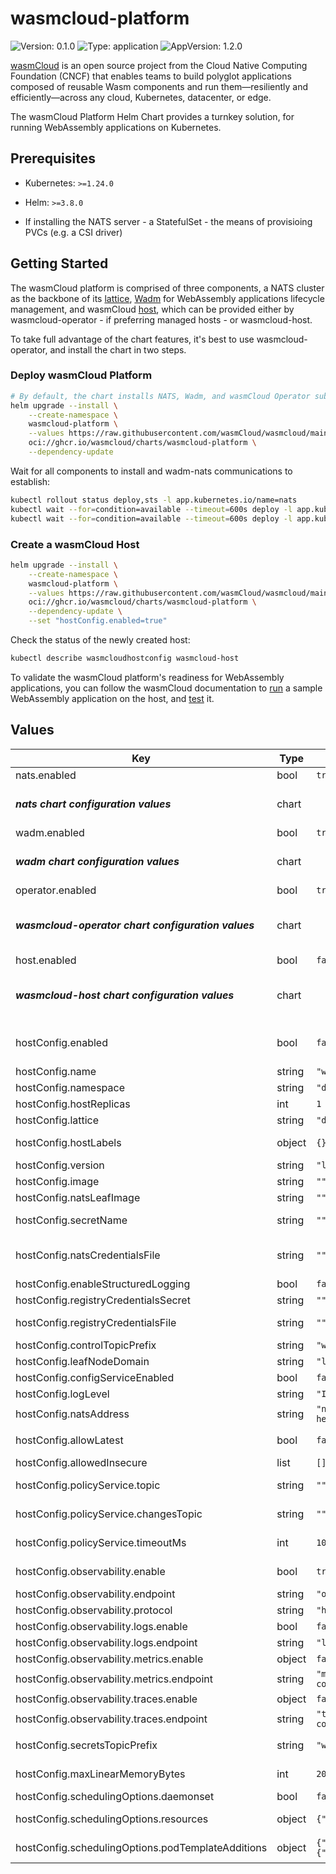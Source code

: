 # wasmcloud-platform

![Version: 0.1.0](https://img.shields.io/badge/Version-0.1.0-informational?style=flat-square) ![Type: application](https://img.shields.io/badge/Type-application-informational?style=flat-square) ![AppVersion: 1.2.0](https://img.shields.io/badge/AppVersion-1.2.0-informational?style=flat-square)

[wasmCloud](https://wasmcloud.com/docs/intro) is an open source project from the Cloud Native Computing Foundation (CNCF) that enables teams to build polyglot applications composed of reusable Wasm components and run them—resiliently and efficiently—across any cloud, Kubernetes, datacenter, or edge.

The wasmCloud Platform Helm Chart provides a turnkey solution, for running WebAssembly applications on Kubernetes.

## Prerequisites

*   Kubernetes: `>=1.24.0`

*   Helm: `>=3.8.0`

*   If installing the NATS server - a StatefulSet - the means of provisioing PVCs (e.g. a CSI driver)

## Getting Started

The wasmCloud platform is comprised of three components, a NATS cluster as the backbone of its [lattice](https://wasmcloud.com/docs/concepts/lattice), [Wadm](https://wasmcloud.com/docs/ecosystem/wadm) for WebAssembly applications lifecycle management, and wasmCloud [host](https://wasmcloud.com/docs/concepts/hosts), which can be provided either by wasmcloud-operator - if preferring managed hosts - or wasmcloud-host.

To take full advantage of the chart features, it's best to use wasmcloud-operator, and install the chart in two steps.

### Deploy wasmCloud Platform

```bash
# By default, the chart installs NATS, Wadm, and wasmCloud Operator subcharts
helm upgrade --install \
    --create-namespace \
    wasmcloud-platform \
    --values https://raw.githubusercontent.com/wasmCloud/wasmcloud/main/charts/wasmcloud-platform/values.yaml \
    oci://ghcr.io/wasmcloud/charts/wasmcloud-platform \
    --dependency-update
```

Wait for all components to install and wadm-nats communications to establish:

```bash
kubectl rollout status deploy,sts -l app.kubernetes.io/name=nats
kubectl wait --for=condition=available --timeout=600s deploy -l app.kubernetes.io/name=wadm
kubectl wait --for=condition=available --timeout=600s deploy -l app.kubernetes.io/name=wasmcloud-operator
```

### Create a wasmCloud Host

```bash
helm upgrade --install \
    --create-namespace \
    wasmcloud-platform \
    --values https://raw.githubusercontent.com/wasmCloud/wasmcloud/main/charts/wasmcloud-platform/values.yaml \
    oci://ghcr.io/wasmcloud/charts/wasmcloud-platform \
    --dependency-update \
    --set "hostConfig.enabled=true"
```

Check the status of the newly created host:

```bash
kubectl describe wasmcloudhostconfig wasmcloud-host
```

To validate the wasmCloud platform's readiness for WebAssembly applications, you can follow the wasmCloud documentation to [run](https://wasmcloud.com/docs/deployment/k8s/kind#run-a-webassembly-component-on-kubernetes) a sample WebAssembly application on the host, and [test](https://wasmcloud.com/docs/deployment/k8s/kind#test-the-application) it.

## Values

| Key                                                 | Type   | Default                                                  | Description                                                                                                                                                                        |
| --------------------------------------------------- | ------ | -------------------------------------------------------- | ---------------------------------------------------------------------------------------------------------------------------------------------------------------------------------- |
| nats.enabled                                        | bool   | `true`                                                   | Whether to install the nats subchart                                                                                                                                               |
| ***nats chart configuration values***               | chart  |                                                          | For the most up to date information, please see the official NATS.io helm chart on ArtifactHUB: <https://artifacthub.io/packages/helm/nats/nats>                                   |
| wadm.enabled                                        | bool   | `true`                                                   | Whether to install the wadm subchart                                                                                                                                               |
| ***wadm chart configuration values***               | chart  |                                                          | For the most up to date information, please see the Wadm helm chart on GitHub: Source: <https://github.com/wasmCloud/wasmcloud-operator/main/examples/quickstart/wadm-values.yaml> |
| operator.enabled                                    | bool   | `true`                                                   | Whether to install the wasmcloud-operator subchart                                                                                                                                 |
| ***wasmcloud-operator chart configuration values*** | chart  |                                                          | For the most up to date information, please see the wasmcloud-operator helm chart on GitHub: <https://github.com/wasmCloud/wasmcloud-operator/main/charts/wasmcloud-operator>      |
| host.enabled                                        | bool   | `false`                                                  | Whether to install the wasmcloud-host subchart                                                                                                                                     |
| ***wasmcloud-host chart configuration values***     | chart  |                                                          | For the most up to date information, please see the wasmcloud-host helm chart on GitHub: <https://github.com/wasmCloud/wasmCloud/main/charts/wasmcloud-host>                       |
| hostConfig.enabled                                  | bool   | `false`                                                  | Whether to use the wasmCloud host configuration custom resource. This requires the WasmCloudHostConfig CRD, which is part of wasmcloud-operator.                                   |
| hostConfig.name                                     | string | `"wasmcloud-host"`                                       | Name of the wasmCloud host configuration resource.                                                                                                                                 |
| hostConfig.namespace                                | string | `"default"`                                              | Namespace to deploy the wasmCloud host to.                                                                                                                                         |
| hostConfig.hostReplicas                             | int    | `1`                                                      | Number of hosts (pods).                                                                                                                                                            |
| hostConfig.lattice                                  | string | `"default"`                                              | The lattice to connect the hosts to.                                                                                                                                               |
| hostConfig.hostLabels                               | object | `{}`                                                     | Additional labels to apply to the host other than the defaults set in the controller.                                                                                              |
| hostConfig.version                                  | string | `"latest"`                                               | Which wasmCloud version to use.                                                                                                                                                    |
| hostConfig.image                                    | string | `""`                                                     | If not provided, the image corresponding to the `version` will be used.                                                                                                            |
| hostConfig.natsLeafImage                            | string | `""`                                                     | If not provided, the default upstream image will be used.                                                                                                                          |
| hostConfig.secretName                               | string | `""`                                                     | The name of a secret containing a set of NATS credentials under 'nats.creds' key.                                                                                                  |
| hostConfig.natsCredentialsFile                      | string | `""`                                                     | The file containing the NATS access credentials; if provided, the file must be placed within the chart's main directory or one of its subdirectories.                              |
| hostConfig.enableStructuredLogging                  | bool   | `false`                                                  | Enable structured logging for host logs.                                                                                                                                           |
| hostConfig.registryCredentialsSecret                | string | `""`                                                     | The name of a secret containing the registry credentials.                                                                                                                          |
| hostConfig.registryCredentialsFile                  | string | `""`                                                     | The file containing the login credentials for the private registry where wasmCloud host images are stored.                                                                         |
| hostConfig.controlTopicPrefix                       | string | `"wasmbus.ctl"`                                          | The control topic prefix to use for the host.                                                                                                                                      |
| hostConfig.leafNodeDomain                           | string | `"leaf"`                                                 | The leaf node domain to use for the NATS sidecar.                                                                                                                                  |
| hostConfig.configServiceEnabled                     | bool   | `false`                                                  | Makes wasmCloud host issue requests to a config service on startup.                                                                                                                |
| hostConfig.logLevel                                 | string | `"INFO"`                                                 | The log level to use for the host.                                                                                                                                                 |
| hostConfig.natsAddress                              | string | `"nats://nats-headless.default.svc.cluster.local"`                | The address of the NATS server to connect to.                                                                                                                                      |
| hostConfig.allowLatest                              | bool   | `false`                                                  | Allow the host to deploy using the latest tag on OCI components or providers.                                                                                                      |
| hostConfig.allowedInsecure                          | list   | `[]`                                                     | Allow the host to pull artifacts from OCI registries insecurely.                                                                                                                   |
| hostConfig.policyService.topic                      | string | `""`                                                     | If provided, enables policy checks on start actions and component invocations.                                                                                                     |
| hostConfig.policyService.changesTopic               | string | `""`                                                     | If provided, allows the host to subscribe to updates on past policy decisions. Requires 'topic' to be set.                                                                         |
| hostConfig.policyService.timeoutMs                  | int    | `1000`                                                   | If provided, allows setting a custom timeout for requesting policy decisions; defaults to 1000. Requires 'topic' to be set.                                                        |
| hostConfig.observability.enable                     | bool   | `true`                                                   | Enables all signals (logs/metrics/traces) at once. Set it to 'false' and enable each signal individually in case you don't need all of them.                                       |
| hostConfig.observability.endpoint                   | string | `"otel-collector.svc"`                                   | The OpenTelemetry collector endpoint configuration.                                                                                                                                |
| hostConfig.observability.protocol                   | string | `"http"`                                                 | The OpenTelemetry collector protocol (http, grpc).                                                                                                                                 |
| hostConfig.observability.logs.enable                | bool   | `false`                                                  | Use if setting observability signals individually.                                                                                                                                 |
| hostConfig.observability.logs.endpoint              | string | `"logs-specific-otel-collector.svc"`                     |                                                                                                                                                                                    |
| hostConfig.observability.metrics.enable             | object | `false`                                                  | Use if setting observability signals individually.                                                                                                                                 |
| hostConfig.observability.metrics.endpoint           | string | `"metrics-specific-otel-collector.svc"`                  |                                                                                                                                                                                    |
| hostConfig.observability.traces.enable              | object | `false`                                                  | Use if setting observability signals individually.                                                                                                                                 |
| hostConfig.observability.traces.endpoint            | string | `"traces-specific-otel-collector.svc"`                   |                                                                                                                                                                                    |
| hostConfig.secretsTopicPrefix                       | string | `"wasmcloud.secrets"`                                    | For more context, please see:  <https://wasmcloud.com/docs/concepts/secrets>                                                                                                       |
| hostConfig.maxLinearMemoryBytes                     | int    | `20000000`                                               | The maximum amount of memory bytes that a component can allocate.                                                                                                                  |
| hostConfig.schedulingOptions.daemonset              | bool   | `false`                                                  | Whether to run the wasmCloud host as a DaemonSet                                                                                                                                   |
| hostConfig.schedulingOptions.resources              | object | `{"nats":{},"wasmCloudHost":{}}`                         | See <https://kubernetes.io/docs/concepts/configuration/manage-resources-containers/> for valid values                                                                              |
| hostConfig.schedulingOptions.podTemplateAdditions   | object | `{"spec":{"nodeSelector":{"kubernetes.io/os":"linux"}}}` | Note that you *cannot* set the `containers` field here as it is managed by the controller.                                                                                         |

